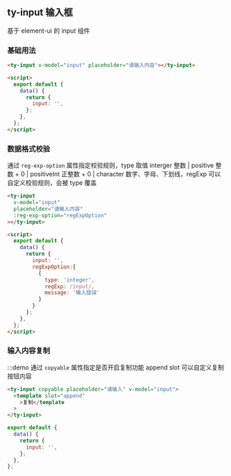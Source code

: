 ## ty-input 输入框

基于 element-ui 的 input 组件

### 基础用法

```html
<ty-input v-model="input" placeholder="请输入内容"></ty-input>

<script>
  export default {
    data() {
      return {
        input: '',
      };
    },
  };
</script>
```

### 数据格式校验

通过 `reg-exp-option` 属性指定校验规则，type 取值 interger 整数 | positive 整数 + 0 | positiveInt 正整数 + 0 | character 数字、字母、下划线，regExp 可以自定义校验规则，会被 type 覆盖

```html
<ty-input
  v-model="input"
  placeholder="请输入内容"
  :reg-exp-option="regExpOption"
></ty-input>

<script>
  export default {
    data() {
      return {
        input: '',
        regExpOption:{
          {
            type: 'integer',
            regExp: /input/,
            message: '输入错误'
          }
        }
      };
    },
  };
</script>
```

### 输入内容复制

:::demo 通过 `copyable` 属性指定是否开启复制功能 append slot 可以自定义复制按钮内容

```html
<ty-input copyable placeholder="请输入" v-model="input">
  <template slot="append"
    >复制</template
  >
</ty-input>
```

```js
export default {
  data() {
    return {
      input: '',
    };
  },
};
```
